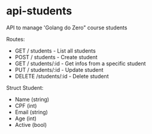 # api-students
API to manage 'Golang do Zero" course students 

Routes:
- GET /  students - List all students
- POST / students - Create student
- GET /  students/:id - Get infos from a specific student 
- PUT /  students/:id - Update student 
- DELETE /students/:id - Delete student 

Struct Student: 
- Name (string)
- CPF (int)
- Email (string)
- Age (int)
- Active (bool)
